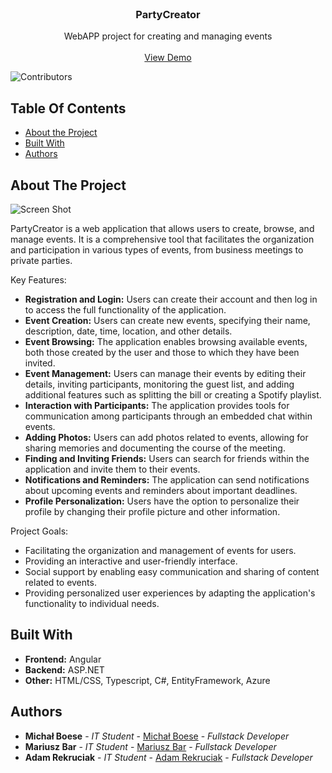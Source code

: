 <br/>
<p align="center">
  <h3 align="center">PartyCreator</h3>

  <p align="center">
    WebAPP project for creating and managing events
    <br/>
    <br/>
    <a href="https://github.com/michalboese/PartyCreator">View Demo</a>
  </p>
</p>

![Contributors](https://img.shields.io/github/contributors/michalboese/PartyCreator?color=dark-green) 

## Table Of Contents

* [About the Project](#about-the-project)
* [Built With](#built-with)
* [Authors](#authors)

## About The Project

![Screen Shot](images/screenshot.png)

PartyCreator is a web application that allows users to create, browse, and manage events. It is a comprehensive tool that facilitates the organization and participation in various types of events, from business meetings to private parties.

Key Features:

* <b>Registration and Login:</b> Users can create their account and then log in to access the full functionality of the application.
* <b>Event Creation:</b> Users can create new events, specifying their name, description, date, time, location, and other details.
* <b>Event Browsing:</b> The application enables browsing available events, both those created by the user and those to which they have been invited.
* <b>Event Management:</b> Users can manage their events by editing their details, inviting participants, monitoring the guest list, and adding additional features such as splitting the bill or creating a Spotify playlist.
* <b>Interaction with Participants:</b> The application provides tools for communication among participants through an embedded chat within events.
* <b>Adding Photos:</b> Users can add photos related to events, allowing for sharing memories and documenting the course of the meeting.
* <b>Finding and Inviting Friends:</b> Users can search for friends within the application and invite them to their events.
* <b>Notifications and Reminders:</b> The application can send notifications about upcoming events and reminders about important deadlines.
* <b>Profile Personalization:</b> Users have the option to personalize their profile by changing their profile picture and other information.

Project Goals:

* Facilitating the organization and management of events for users.
* Providing an interactive and user-friendly interface.
* Social support by enabling easy communication and sharing of content related to events.
* Providing personalized user experiences by adapting the application's functionality to individual needs.

## Built With

* <b>Frontend:</b> Angular
* <b>Backend:</b> ASP.NET
* <b>Other:</b> HTML/CSS, Typescript, C#, EntityFramework, Azure

## Authors

* **Michał Boese** - *IT Student* - [Michał Boese](https://github.com/michalboese/) - *Fullstack Developer*
* **Mariusz Bar** - *IT Student* - [Mariusz Bar](https://github.com/Mariusz-Bar) - *Fullstack Developer*
* **Adam Rekruciak** - *IT Student* - [Adam Rekruciak](https://github.com/adamrekruciak) - *Fullstack Developer*
